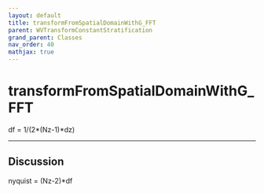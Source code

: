 ```yaml
---
layout: default
title: transformFromSpatialDomainWithG_FFT
parent: WVTransformConstantStratification
grand_parent: Classes
nav_order: 40
mathjax: true
---
```


#  transformFromSpatialDomainWithG_FFT

df = 1/(2*(Nz-1)*dz)


---

## Discussion
nyquist = (Nz-2)*df
